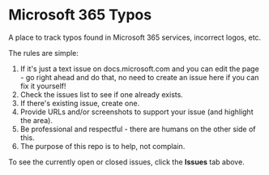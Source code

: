 # Microsoft 365 Typos
A place to track typos found in Microsoft 365 services, incorrect logos, etc.

The rules are simple:
1. If it's just a text issue on docs.microsoft.com and you can edit the page - go right ahead and do that, no need to create an issue here if you can fix it yourself!
2. Check the issues list to see if one already exists.
3. If there's existing issue, create one.
4. Provide URLs and/or screenshots to support your issue (and highlight the area).
5. Be professional and respectful - there are humans on the other side of this.
6. The purpose of this repo is to help, not complain.


To see the currently open or closed issues, click the **Issues** tab above.
